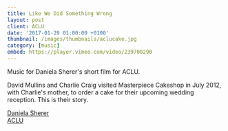 ```yaml
---
title: Like We Did Something Wrong
layout: post
client: ACLU
date: '2017-01-29 01:00:00 +0100'
thumbnail: /images/thumbnails/aclucake.jpg
category: [music]
embed: https://player.vimeo.com/video/239700290
---
```


Music for Daniela Sherer's short film for ACLU.

David Mullins and Charlie Craig visited Masterpiece Cakeshop in July 2012, with Charlie's mother, to order a cake for their upcoming wedding reception. This is their story.

[Daniela Sherer](http://danielasherer.com/)  
[ACLU](http://aclu.com)  
